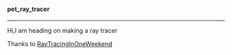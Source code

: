 #### pet_ray_tracer
***
Hi,I am heading on making a ray tracer</br>

Thanks to [RayTracingInOneWeekend](
https://raytracing.github.io/books/RayTracingInOneWeekend.html) 